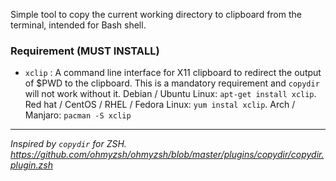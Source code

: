 Simple tool to copy the current working directory to clipboard from the terminal, intended for Bash shell. 

### Requirement (MUST INSTALL)
- `xclip` : A command line interface for X11 clipboard to redirect the output of $PWD to the clipboard. This is a mandatory requirement and `copydir` will not work without it.
Debian / Ubuntu Linux: `apt-get install xclip`.
Red hat / CentOS / RHEL / Fedora Linux: `yum instal xclip`.
Arch / Manjaro: `pacman -S xclip`

---

*Inspired by `copydir` for ZSH. https://github.com/ohmyzsh/ohmyzsh/blob/master/plugins/copydir/copydir.plugin.zsh*
